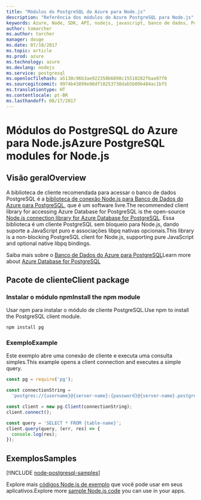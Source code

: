 ```yaml
---
title: "Módulos do PostgreSQL do Azure para Node.js"
description: "Referência dos módulos do Azure PostgreSQL para Node.js"
keywords: Azure, Node, SDK, API, nodejs, javascript, banco de dados, PostgreSQL
author: tomarcher
ms.author: tarcher
manager: douge
ms.date: 07/18/2017
ms.topic: article
ms.prod: azure
ms.technology: azure
ms.devlang: nodejs
ms.service: postgresql
ms.openlocfilehash: a5130c96b3ae922358b6898c15510282fbaa97f0
ms.sourcegitcommit: 9974b43899e98df10253738dab5b09b484ac1bf5
ms.translationtype: HT
ms.contentlocale: pt-BR
ms.lasthandoff: 08/17/2017
---
```

# <a name="azure-postgresql-modules-for-nodejs"></a><span data-ttu-id="448f0-104">Módulos do PostgreSQL do Azure para Node.js</span><span class="sxs-lookup"><span data-stu-id="448f0-104">Azure PostgreSQL modules for Node.js</span></span>

## <a name="overview"></a><span data-ttu-id="448f0-105">Visão geral</span><span class="sxs-lookup"><span data-stu-id="448f0-105">Overview</span></span>

<span data-ttu-id="448f0-106">A biblioteca de cliente recomendada para acessar o banco de dados PostgreSQL é a [biblioteca de conexão Node.js para Banco de Dados do Azure para PostgreSQL](https://www.npmjs.com/package/pg), que é um software livre.</span><span class="sxs-lookup"><span data-stu-id="448f0-106">The recommended client library for accessing Azure Database for PostgreSQL is the open-source [Node.js connection library for Azure Database for PostgreSQL](https://www.npmjs.com/package/pg).</span></span> <span data-ttu-id="448f0-107">Essa biblioteca é um cliente PostgreSQL sem bloqueio para Node.js, dando suporte a JavaScript puro e associações libpq nativas opcionais.</span><span class="sxs-lookup"><span data-stu-id="448f0-107">This library is a non-blocking PostgreSQL client for Node.js, supporting pure JavaScript and optional native libpq bindings.</span></span>

<span data-ttu-id="448f0-108">Saiba mais sobre o [Banco de Dados do Azure para PostgreSQL](https://docs.microsoft.com/azure/postgresql/)</span><span class="sxs-lookup"><span data-stu-id="448f0-108">Learn more about [Azure Database for PostgreSQL](https://docs.microsoft.com/azure/postgresql/)</span></span>

## <a name="client-package"></a><span data-ttu-id="448f0-109">Pacote de cliente</span><span class="sxs-lookup"><span data-stu-id="448f0-109">Client package</span></span>

### <a name="install-the-npm-module"></a><span data-ttu-id="448f0-110">Instalar o módulo npm</span><span class="sxs-lookup"><span data-stu-id="448f0-110">Install the npm module</span></span>

<span data-ttu-id="448f0-111">Usar npm para instalar o módulo de cliente PostgreSQL.</span><span class="sxs-lookup"><span data-stu-id="448f0-111">Use npm to install the PostgreSQL client module.</span></span>

```bash
npm install pg
```   

### <a name="example"></a><span data-ttu-id="448f0-112">Exemplo</span><span class="sxs-lookup"><span data-stu-id="448f0-112">Example</span></span>

<span data-ttu-id="448f0-113">Este exemplo abre uma conexão de cliente e executa uma consulta simples.</span><span class="sxs-lookup"><span data-stu-id="448f0-113">This example opens a client connection and executes a simple query.</span></span>

```javascript
const pg = require('pg');

const connectionString =
  'postgres://{username}@{server-name}:{password}@{server-name}.postgres.database.azure.com:5432/{database-name}?ssl=true';

const client = new pg.Client(connectionString);
client.connect();

const query = 'SELECT * FROM {table-name}';
client.query(query, (err, res) => {
  console.log(res);
});
```

## <a name="samples"></a><span data-ttu-id="448f0-114">Exemplos</span><span class="sxs-lookup"><span data-stu-id="448f0-114">Samples</span></span>

[!INCLUDE [node-postgresql-samples](../docs-ref-conceptual/includes/postgresql-samples.md)]

<span data-ttu-id="448f0-115">Explore mais [códigos Node.js de exemplo](https://azure.microsoft.com/resources/samples/?platform=nodejs) que você pode usar em seus aplicativos.</span><span class="sxs-lookup"><span data-stu-id="448f0-115">Explore more [sample Node.js code](https://azure.microsoft.com/resources/samples/?platform=nodejs) you can use in your apps.</span></span>
